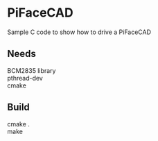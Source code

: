 # PiFaceCAD
Sample C code to show how to drive a PiFaceCAD

## Needs
BCM2835 library  
pthread-dev  
cmake  

## Build
cmake .  
make  

